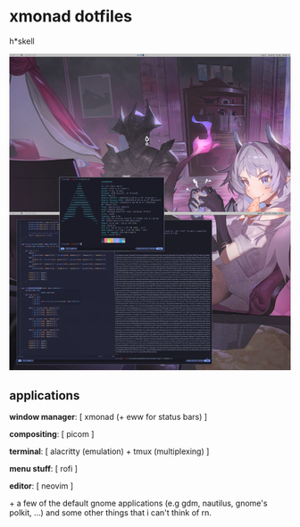# xmonad dotfiles

h*skell

![screen](screen.webp)

## applications

**window manager**: [ xmonad (+ eww for status bars) ]

**compositing**: [ picom ]

**terminal**: [ alacritty (emulation) + tmux (multiplexing) ]

**menu stuff**: [ rofi ]

**editor**: [ neovim ]

\+ a few of the default gnome applications (e.g gdm, nautilus, gnome's polkit, ...) and some other things that i can't think of rn.
